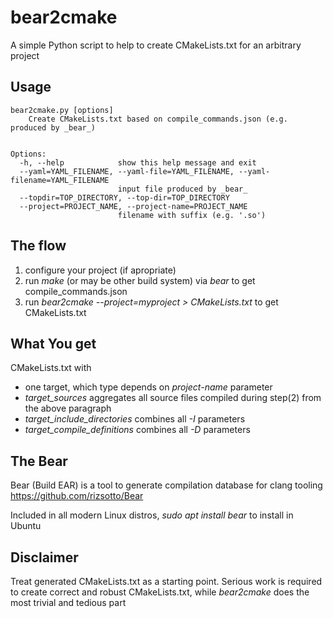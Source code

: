 bear2cmake
==========

A simple Python script to help to create CMakeLists.txt for an arbitrary project

Usage
-----

``` shell
bear2cmake.py [options]
    Create CMakeLists.txt based on compile_commands.json (e.g. produced by _bear_)


Options:
  -h, --help            show this help message and exit
  --yaml=YAML_FILENAME, --yaml-file=YAML_FILENAME, --yaml-filename=YAML_FILENAME
                        input file produced by _bear_
  --topdir=TOP_DIRECTORY, --top-dir=TOP_DIRECTORY
  --project=PROJECT_NAME, --project-name=PROJECT_NAME
                        filename with suffix (e.g. '.so')
```

The flow
--------

1. configure your project (if apropriate)
2. run _make_ (or may be other build system) via _bear_ to get compile_commands.json
3. run *bear2cmake --project=myproject > CMakeLists.txt* to get CMakeLists.txt

What You get
------------

CMakeLists.txt with
* one target, which type depends on *project-name* parameter
* *target_sources* aggregates all source files compiled during step(2) from the above paragraph
* *target_include_directories* combines all *-I* parameters
* *target_compile_definitions* combines all *-D* parameters

The Bear
--------

Bear (Build EAR) is a tool to generate compilation database for clang tooling
https://github.com/rizsotto/Bear

Included in all modern Linux distros, *sudo apt install bear* to install in Ubuntu

Disclaimer
----------

Treat generated CMakeLists.txt as a starting point.
Serious work is required to create correct and robust CMakeLists.txt,
while *bear2cmake* does the most trivial and tedious part
